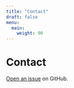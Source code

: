 ```yaml
---
title: "Contact"
draft: false
menu:
  main:
    weight: 90
---
```


# Contact

[Open an issue](https://github.com/andersamlie/hugo-mock-landing-page-autodeployed/issues/new) on GitHub.
